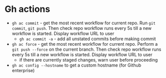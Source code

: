 # Gh actions

- `gh ac commit` - get the most recent workflow for current repo. Run `git commit`, `git push`. Then check repo workflow runs every 5s till a new workflow is started. Display workflow URL to user
  <!-- - `gh ac commit -m` (TODO) - pass the commit message with the command, by passing the need for `git commit` -->
  - `gh ac commit -a` - add all unstated commits before making commit
- `gh ac force` - get the most recent workflow for current repo. Perform a `git push --force` on the current branch. Then check repo workflow runs every 5s till a new workflow is started. Display workflow URL to user
  - if there are currently staged changes, warn user before proceeding
- `gh ac config --hostname` to get a custom hostname (for Github enterprise)
